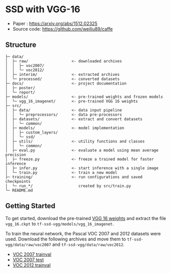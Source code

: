 # SSD with VGG-16

- Paper : https://arxiv.org/abs/1512.02325
- Source code: https://github.com/weiliu89/caffe

## Structure

```
├─ data/
│  ├─ raw/                   <- downloaded archives
│  │  ├─ voc2007/
│  │  └─ voc2012/
│  ├─ interim/               <- extracted archives
│  └─ processed/             <- converted datasets
├─ docs/                     <- project documentation
│  ├─ poster/
│  └─ report/
├─ models/                   <- pre-trained weights and frozen models
│  └─ vgg_16_imagenet/       <- pre-trained VGG 16 weights
├─ src/
│  ├─ data/                  <- data input pipeline
│  │  └─ preprocessors/      <- data pre-processors
│  ├─ datasets/              <- extract and convert datasets
│  │  └─ common/
│  ├─ models/                <- model implementation
│  │  ├─ custom_layers/
│  │  └─ ssd/
│  ├─ utils/                 <- utility functions and classes
│  │  └─ common/
│  ├─ eval.py                <- evaluate a model using mean average precision
│  ├─ freeze.py              <- freeze a trained model for faster inference
│  ├─ infer.py               <- start inference with a single image
│  └─ train.py               <- train a new model
├─ training/                 <- run configurations and saved checkpoints
│  └─ run_*/                    created by src/train.py
└─ README.md
```

## Getting Started

To get started, download the pre-trained [VGG 16 weights](http://download.tensorflow.org/models/vgg_16_2016_08_28.tar.gz) and extract the file `vgg_16.ckpt` to `tf-ssd-vgg/models/vgg_16_imagenet`.

To train the neural network, the Pascal VOC 2007 and 2012 datasets were used. Download the following archives and move them to `tf-ssd-vgg/data/raw/voc2007` and `tf-ssd-vgg/data/raw/voc2012`.
- [VOC 2007 trainval](http://host.robots.ox.ac.uk/pascal/VOC/voc2007/VOCtrainval_06-Nov-2007.tar)
- [VOC 2007 test](http://host.robots.ox.ac.uk/pascal/VOC/voc2007/VOCtest_06-Nov-2007.tar)
- [VOC 2012 trainval](http://host.robots.ox.ac.uk/pascal/VOC/voc2012/VOCtrainval_11-May-2012.tar)

